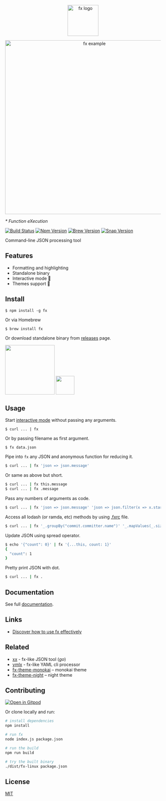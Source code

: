 <p align="center"><img src="https://medv.io/assets/fx-logo.png" height="100" alt="fx logo"></p>
<p align="center"><img src="https://medv.io/assets/fx.gif" width="562" alt="fx example"></p>

_* Function eXecution_

[![Build Status](https://travis-ci.org/antonmedv/fx.svg?branch=master)](https://travis-ci.org/antonmedv/fx)
[![Npm Version](https://img.shields.io/npm/v/fx.svg)](https://www.npmjs.com/package/fx)
[![Brew Version](https://img.shields.io/homebrew/v/fx.svg)](https://formulae.brew.sh/formula/fx)
[![Snap Version](https://img.shields.io/badge/snap-11.0.0-blue.svg)](https://snapcraft.io/fx)

Command-line JSON processing tool

## Features

* Formatting and highlighting
* Standalone binary
* Interactive mode 🎉
* Themes support 🎨

## Install

```
$ npm install -g fx
```
Or via Homebrew
```
$ brew install fx
```

Or download standalone binary from [releases](https://github.com/antonmedv/fx/releases) page.

<p>
	<a href="https://www.patreon.com/antonmedv"><img src="https://c5.patreon.com/external/logo/become_a_patron_button@2x.png" width="160"></a>
	<a href="https://www.wispay.io/t/ZQb" target="_blank"><img src="https://assets.wispay.io/wgt2_d_b.png" height="60"></a>
</p>

## Usage

Start [interactive mode](https://github.com/antonmedv/fx/blob/master/docs.md#interactive-mode) without passing any arguments.
```
$ curl ... | fx
```

Or by passing filename as first argument.
```
$ fx data.json
```

Pipe into `fx` any JSON and anonymous function for reducing it.
```bash
$ curl ... | fx 'json => json.message'
```

Or same as above but short.
```bash
$ curl ... | fx this.message
$ curl ... | fx .message
```

Pass any numbers of arguments as code.
```bash
$ curl ... | fx 'json => json.message' 'json => json.filter(x => x.startsWith("a"))'
```

Access all lodash (or ramda, etc) methods by using [.fxrc](https://github.com/antonmedv/fx/blob/master/docs.md#using-fxrc) file.
```bash
$ curl ... | fx '_.groupBy("commit.committer.name")' '_.mapValues(_.size)'
```

Update JSON using spread operator.
```bash
$ echo '{"count": 0}' | fx '{...this, count: 1}'
{
  "count": 1
}
```

Pretty print JSON with dot.
```bash
$ curl ... | fx .
```

## Documentation

See full [documentation](https://github.com/antonmedv/fx/blob/master/docs.md).

## Links

* [Discover how to use fx effectively](https://medium.com/@antonmedv/discover-how-to-use-fx-effectively-668845d2a4ea)

## Related

* [xx](https://github.com/antonmedv/xx) - fx-like JSON tool (*go*)
* [ymlx](https://github.com/matthewadams/ymlx) - fx-like YAML cli processor
* [fx-theme-monokai](https://github.com/antonmedv/fx-theme-monokai) – monokai theme
* [fx-theme-night](https://github.com/antonmedv/fx-theme-night) – night theme

## Contributing

[![Open in Gitpod](https://gitpod.io/button/open-in-gitpod.svg)](https://gitpod.io/#https://github.com/antonmedv/fx)

Or clone locally and run:

```bash
# install dependencies
npm install

# run fx
node index.js package.json

# run the build
npm run build

# try the built binary
./dist/fx-linux package.json
```

## License

[MIT](https://github.com/antonmedv/fx/blob/master/LICENSE)
